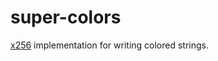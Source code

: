 super-colors
============

[x256](https://github.com/substack/node-x256) implementation for writing colored strings.
